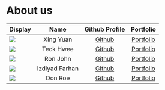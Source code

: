 # About us

Display | Name | Github Profile | Portfolio 
--------|:----:|:--------------:|:---------:
![](https://via.placeholder.com/100.png?text=Photo) | Xing Yuan | [Github](https://github.com/xingyuan123) | [Portfolio](docs/team/johndoe.md)
![](https://avatars.githubusercontent.com/u/20470511?v=4) | Teck Hwee | [Github](https://github.com/Teckwhye) | [Portfolio](https://www.youtube.com/watch?v=cvh0nX08nRw)
![](https://via.placeholder.com/100.png?text=Photo) | Ron John | [Github](https://github.com/) | [Portfolio](docs/team/johndoe.md)
![](https://via.placeholder.com/100.png?text=Photo) | Izdiyad Farhan | [Github](https://github.com/izdiyadfrhn) | [Portfolio](docs/team/izdiyadfrhn.md)
![](https://via.placeholder.com/100.png?text=Photo) | Don Roe | [Github](https://github.com/) | [Portfolio](docs/team/johndoe.md)